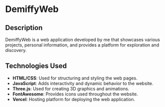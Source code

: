# DemiffyWeb

## Description
DemiffyWeb is a web application developed by me that showcases various projects, personal information, and provides a platform for exploration and discovery.

## Technologies Used
- **HTML/CSS**: Used for structuring and styling the web pages.
- **JavaScript**: Adds interactivity and dynamic behavior to the website.
- **Three.js**: Used for creating 3D graphics and animations.
- **FontAwesome**: Provides icons used throughout the website.
- **Vercel**: Hosting platform for deploying the web application.
